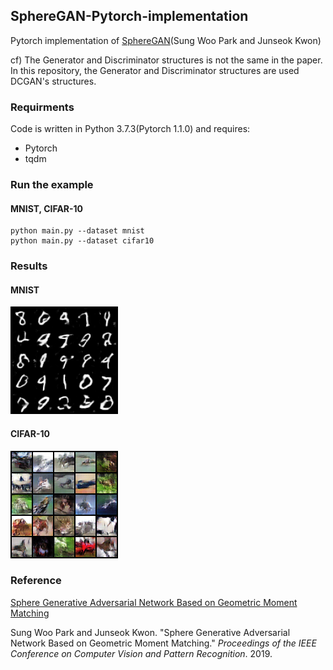 ## SphereGAN-Pytorch-implementation


Pytorch implementation of [SphereGAN](<http://cau.ac.kr/~jskwon/paper/SphereGAN_CVPR2019.pdf>)(Sung Woo Park and Junseok Kwon)



cf)  The Generator and Discriminator structures is not the same in the paper. In this repository, the Generator and Discriminator structures are used DCGAN's structures.



### Requirments


Code is written in Python 3.7.3(Pytorch 1.1.0) and requires:

- Pytorch
- tqdm



### Run the example

#### MNIST, CIFAR-10

```
python main.py --dataset mnist
python main.py --dataset cifar10
```



### Results


#### MNIST

![mnist_random](experiments\mnist\random.png)



#### CIFAR-10

![cifar10_random](experiments/cifar10/random.png)



### Reference

[Sphere Generative Adversarial Network Based on Geometric Moment Matching](<http://cau.ac.kr/~jskwon/paper/SphereGAN_CVPR2019.pdf>)

Sung Woo Park and Junseok Kwon. "Sphere Generative Adversarial Network Based on Geometric Moment Matching." *Proceedings of the IEEE Conference on Computer Vision and Pattern Recognition*. 2019.
